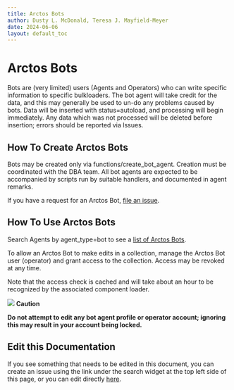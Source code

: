```yaml
---
title: Arctos Bots
author: Dusty L. McDonald, Teresa J. Mayfield-Meyer
date: 2024-06-06
layout: default_toc
---
```


# Arctos Bots

Bots are (very limited) users (Agents and Operators) who can write specific information to specific bulkloaders. The bot agent will take credit for the data, and this may generally be used to un-do any problems caused by bots. Data will be inserted with status=autoload, and processing will begin immediately. Any data which was not processed will be deleted before insertion; errors should be reported via Issues.

## How To Create Arctos Bots

Bots may be created only via functions/create_bot_agent. Creation must be coordinated with the DBA team. All bot agents are expected to be accompanied by scripts run by suitable handlers, and documented in agent remarks.

If you have a request for an Arctos Bot, [file an issue](https://github.com/ArctosDB/arctos/issues/new).

## How To Use Arctos Bots

Search Agents by agent_type=bot to see a [list of Arctos Bots](https://arctos.database.museum/agent.cfm?agent_type=bot&include_verbatim=false&include_bad_dup=false).

To allow an Arctos Bot to make edits in a collection, manage the Arctos Bot user (operator) and grant access to the collection. Access may be revoked at any time.

Note that the access check is cached and will take about an hour to be recognized by the associated component loader.

![](https://raw.Githubusercontent.com/ArctosDB/documentation-wiki/gh-pages/tutorial_images/Bear%20Caution.jpg) **Caution**

**Do not attempt to edit any bot agent profile or operator account; ignoring this may result in your account being locked.**

## Edit this Documentation

If you see something that needs to be edited in this document, you can create an issue using the link under the search widget at the top left side of this page, or you can edit directly <a href="https://github.com/ArctosDB/documentation-wiki/edit/gh-pages/_documentation/bot.markdown" target="_blank">here</a>.
